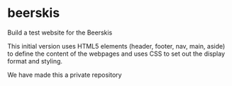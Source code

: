 # beerskis
Build a test website for the Beerskis

This initial version uses HTML5 elements (header, footer, nav, main, aside)
to define the content of the webpages and uses CSS to set out the display
format and styling.

We have made this a private repository


